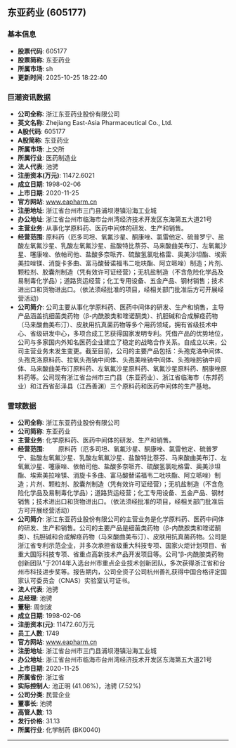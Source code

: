 ## 东亚药业 (605177)

### 基本信息

- **股票代码**: 605177
- **股票简称**: 东亚药业
- **所属市场**: sh
- **更新时间**: 2025-10-25 18:22:40

### 巨潮资讯数据

- **公司全称**: 浙江东亚药业股份有限公司
- **英文名称**: Zhejiang East-Asia Pharmaceutical Co., Ltd.
- **A股代码**: 605177
- **A股简称**: 东亚药业
- **所属市场**: 上交所
- **所属行业**: 医药制造业
- **法人代表**: 池骋
- **注册资本(万元)**: 11472.6021
- **成立日期**: 1998-02-06
- **上市日期**: 2020-11-25
- **官方网站**: www.eapharm.cn
- **注册地址**: 浙江省台州市三门县浦坝港镇沿海工业城
- **办公地址**: 浙江省台州市临海市台州湾经济技术开发区东海第五大道21号
- **主营业务**: 从事化学原料药、医药中间体的研发、生产和销售。
- **经营范围**: 原料药（厄多司坦、氧氟沙星、酮康唑、氯雷他定、硫普罗宁、盐酸左氧氟沙星、乳酸左氧氟沙星、盐酸特比萘芬、马来酸曲美布汀、左氧氟沙星、噻康唑、依帕司他、盐酸多奈哌齐、硫酸氢氯吡格雷、奥美沙坦酯、埃索美拉唑镁、消旋卡多曲、富马酸替诺福韦二吡呋酯、阿立哌唑）制造；片剂、颗粒剂、胶囊剂制造（凭有效许可证经营）；无机盐制造（不含危险化学品及易制毒化学品）；道路货运经营；化工专用设备、五金产品、钢材销售；技术进出口和货物进出口。（依法须经批准的项目，经相关部门批准后方可开展经营活动）
- **公司简介**: 公司主要从事化学原料药、医药中间体的研发、生产和销售，主导产品涵盖抗细菌类药物（β-内酰胺类和喹诺酮类）、抗胆碱和合成解痉药物（马来酸曲美布汀）、皮肤用抗真菌药物等多个用药领域，拥有省级技术中心、省级研发中心，多项合成工艺获得国家发明专利。凭借产品的优势地位，公司与多家国内外知名医药企业建立了稳定的战略合作关系。自成立以来，公司主营业务未发生变更。截至目前，公司的主要产品包括：头孢克洛中间体、头孢克洛原料药、拉氧头孢钠中间体、头孢美唑钠中间体、头孢唑肟钠中间体、马来酸曲美布汀原料药、左氧氟沙星原料药、氧氟沙星原料药、酮康唑原料药等。公司现有浙江省台州市三门县（东亚药业）、浙江省临海市（东邦药业）和江西省彭泽县（江西善渊）三个原料药和医药中间体的生产基地。

### 雪球数据

- **公司全称**: 浙江东亚药业股份有限公司
- **公司简称**: 东亚药业
- **主营业务**: 化学原料药、医药中间体的研发、生产和销售。
- **经营范围**: 　　原料药（厄多司坦、氧氟沙星、酮康唑、氯雷他定、硫普罗宁、盐酸左氧氟沙星、乳酸左氧氟沙星、盐酸特比萘芬、马来酸曲美布汀、左氧氟沙星、噻康唑、依帕司他、盐酸多奈哌齐、硫酸氢氯吡格雷、奥美沙坦酯、埃索美拉唑镁、消旋卡多曲、富马酸替诺福韦二吡呋酯、阿立哌唑）制造；片剂、颗粒剂、胶囊剂制造（凭有效许可证经营）；无机盐制造（不含危险化学品及易制毒化学品）；道路货运经营；化工专用设备、五金产品、钢材销售；技术进出口和货物进出口。（依法须经批准的项目，经相关部门批准后方可开展经营活动）
- **公司简介**: 浙江东亚药业股份有限公司的主营业务是化学原料药、医药中间体的研发、生产和销售。公司的主要产品是细菌类药物（β-内酰胺类和喹诺酮类）、抗胆碱和合成解痉药物（马来酸曲美布汀）、皮肤用抗真菌药物。公司是浙江省专利示范企业，并多次承担省级重大科技专项、国家火炬计划项目、省重大国际科技专项、省重点高新技术产品开发项目等。公司“β-内酰胺类药物创新团队”于2014年入选台州市重点企业技术创新团队，多次获得浙江省和台州市科技进步奖等。报告期内，公司全资子公司杭州善礼获得中国合格评定国家认可委员会（CNAS）实验室认可证书。
- **法人代表**: 池骋
- **总经理**: 池骋
- **董秘**: 周剑波
- **成立日期**: 1998-02-06
- **注册资本(元)**: 11472.60万元
- **员工人数**: 1749
- **官方网站**: www.eapharm.cn
- **注册地址**: 浙江省台州市三门县浦坝港镇沿海工业城
- **办公地址**: 浙江省台州市临海市台州湾经济技术开发区东海第五大道21号
- **上市日期**: 2020-11-25
- **所属省份**: 浙江省
- **实际控制人**: 池正明 (41.06%)，池骋 (7.52%)
- **公司分类**: 民营企业
- **董事长**: 池骋
- **高管人数**: 13
- **发行价格**: 31.13
- **所属行业**: 化学制药 (BK0040)

---